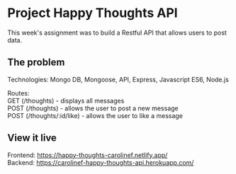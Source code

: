 # Project Happy Thoughts API

This week's assignment was to build a Restful API that allows users to post data.

## The problem

Technologies: Mongo DB, Mongoose, API, Express, Javascript ES6, Node.js

Routes:<br>
GET (/thoughts) - displays all messages<br>
POST (/thoughts) - allows the user to post a new message<br>
POST (/thoughts/:id/like) - allows the user to like a message<br>

## View it live

Frontend: https://happy-thoughts-carolinef.netlify.app/<br>
Backend: https://carolinef-happy-thoughts-api.herokuapp.com/
